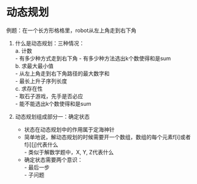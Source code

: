 # 动态规划

例题：在一个长方形格格里，robot从左上角走到右下角  
1. 什么是动态规划：三种情况：    
    a. 计数    
        - 有多少种方式走到右下角
        - 有多少种方法选出k个数使得和是sum    
    b. 求最大最小值    
        - 从左上角走到右下角路径的最大数字和   
        - 最长上升子序列长度   
    c. 求存在性   
        - 取石子游戏，先手是否必应   
        - 能不能选出k个数使得和是sum   

2. 动态规划组成部分一：确定状态   
   * 状态在动态规划中的作用属于定海神针    
   * 简单地说，解动态规划的时候需要开一个数组，数组的每个元素f[i]或者f[i][j]代表什么  
          - 类似于解数学题中，X, Y, Z代表什么      
   * 确定状态需要两个意识：    
          - 最后一步   
          - 子问题    
